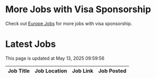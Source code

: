 # More Jobs with Visa Sponsorship

Check out [Europe Jobs](https://github.com/sureshparimi/europejobs#latest-jobs) for more jobs with visa sponsorship.

# Latest Jobs

This page is updated at May 13, 2025 09:59:56

| Job Title | Job Location | Job Link | Job Posted |
| --- | --- | --- | --- |
